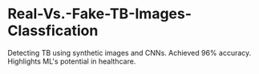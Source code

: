 # Real-Vs.-Fake-TB-Images-Classfication
Detecting TB using synthetic images and CNNs. Achieved 96% accuracy. Highlights ML's potential in healthcare.
